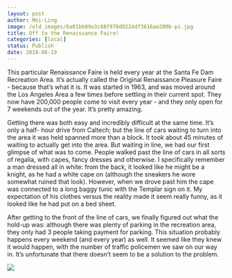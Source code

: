 ```yaml
---
layout: post
author: Mei-Ling
image: /old_images/6a01bb09a3c88f970d0224df3616ae200b-pi.jpg
title: Off to the Renaissance Faire!
categories: [local]
status: Publish
date: 2018-06-19
---
```



This particular Renaissance Faire is held every year at the Santa Fe Dam Recreation Area. It’s actually called the Original Renaissance Pleasure Faire - because that’s what it is. It was started in 1963, and was moved around the Los Angeles Area a few times before settling in their current spot. They now have 200,000 people come to visit every year - and they only open for 7 weekends out of the year. It’s pretty amazing.

Getting there was both easy and incredibly difficult at the same time. It’s only a half- hour drive from Caltech; but the line of cars waiting to turn into the area it was held spanned more than a block. It took about 45 minutes of waiting to actually get into the area. But waiting in line, we had our first glimpse of what was to come. People walked past the line of cars in all sorts of regalia, with capes, fancy dresses and otherwise. I specifically remember a man dressed all in white: from the back, it looked like he might be a knight, as he had a white cape on (although the sneakers he wore somewhat ruined that look). However, when we drove past him the cape was connected to a long baggy tunic with the Templar sign on it. My expectation of his clothes versus the reality made it seem really funny, as it looked like he had put on a bed sheet.

After getting to the front of the line of cars, we finally figured out what the hold-up was: although there was plenty of parking in the recreation area, they only had 3 people taking payment for parking. This situation probably happens every weekend (and every year) as well. It seemed like they knew it would happen, with the number of traffic policemen we saw on our way in. It’s unfortunate that there doesn’t seem to be a solution to the problem.


![](/old_images/caltech_as_it_happens/6a0105349b8251970b0223c84e5f2e200c.jpg)
